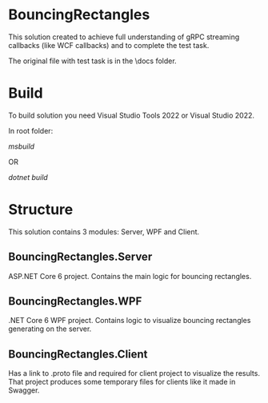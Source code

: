 # BouncingRectangles

This solution created to achieve full understanding of gRPC streaming callbacks (like WCF callbacks) and to complete the test task.

The original file with test task is in the \docs folder.

# Build

To build solution you need Visual Studio Tools 2022 or Visual Studio 2022.

In root folder:

*msbuild*

OR

*dotnet build*

# Structure

This solution contains 3 modules: Server, WPF and Client.

## BouncingRectangles.Server

ASP.NET Core 6 project. Contains the main logic for bouncing rectangles.

## BouncingRectangles.WPF

.NET Core 6 WPF project. Contains logic to visualize bouncing rectangles generating on the server.

## BouncingRectangles.Client

Has a link to .proto file and required for client project to visualize the results. That project produces some temporary files for clients like it made in Swagger.
